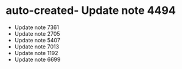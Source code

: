 # auto-created- Update note 4494
- Update note 7361
- Update note 2705
- Update note 5407
- Update note 7013
- Update note 1192
- Update note 6699
